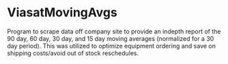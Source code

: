 # ViasatMovingAvgs
Program to scrape data off company site to provide an indepth report of the 90 day, 60 day, 30 day, and 15 day moving averages (normalized for a 30 day period). This was utilized to optimize equipment ordering and save on shipping costs/avoid out of stock reschedules.
